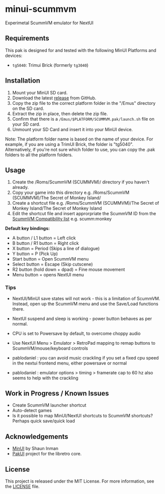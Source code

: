 # minui-scummvm
Experimetal ScummVM emulator for NextUI

## Requirements

This pak is designed for and tested with the following MinUI Platforms and devices:

- `tg5040`: Trimui Brick (formerly `tg3040`)

## Installation

1. Mount your MinUI SD card.
2. Download the latest [release](https://github.com/laesetuc/minui-scummvm/releases) from GitHub.
3. Copy the zip file to the correct platform folder in the "/Emus" directory on the SD card.
4. Extract the zip in place, then delete the zip file.
5. Confirm that there is a `/Emus/$PLATFORM/SCUMMVM.pak/launch.sh` file on your SD card.
6. Unmount your SD Card and insert it into your MinUI device.

Note: The platform folder name is based on the name of your device. For example, if you are using a TrimUI Brick, the folder is "tg5040". Alternatively, if you're not sure which folder to use, you can copy the .pak folders to all the platform folders.

## Usage

1. Create the /Roms/ScummVM (SCUMMVM)/ directory if you haven't already.
2. Copy your game into this directory e.g. /Roms/ScummVM (SCUMMVM)/The Secret of Monkey Island/
3. Create a shortcut file e.g. /Roms/ScummVM (SCUMMVM)/The Secret of Monkey Island/The Secret of Monkey Island
4. Edit the shortcut file and insert approrpriate the ScummVM ID from the [ScummVM Compatibility list](https://www.scummvm.org/compatibility/)
e.g. scumm:monkey

**Default key bindings:**
- A button / L1 button = Left click
- B button / R1 button = Right click
- X button = Period (Skips a line of dialogue)
- Y button = P (Pick Up)
- Start button = Open ScummVM menu
- Select button = Escape (Skip cutscene)
- R2 button (hold down + dpad) = Fine mouse movement
- Menu button = opens NextUI menu

### Tips

- NextUI/MinUI save states will not work - this is a limitation of ScummVM. Instead, open up the ScummVM menu and use the Save/Load functions there.
- NextUI suspend and sleep is working - power button behaves as per normal.
- CPU is set to Powersave by default, to overcome choppy audio
- Use NextUI Menu > Emulator > RetroPad mapping to remap buttons to ScummVM/mouse/keyboard controls

- pablodaniel : you can avoid music crackling if you set a fixed cpu speed in the nextui frontend menu, either powersave or normal
- pablodaniel : emulator options > timing > framerate cap to 60 hz also seems to help with the crackling

## Work in Progress / Known Issues

- Create ScummVM launcher shortcut
- Auto-detect games
- Is it possible to map MinUI/NextUI shortcuts to ScummVM shortcuts?  Perhaps quick save/quick load

## Acknowledgements

- [MinUI](https://github.com/shauninman/MinUI) by Shaun Inman
- [PakUI](https://github.com/tenlevels/PakUI) project for the libretro core.

## License

This project is released under the MIT License. For more information, see the [LICENSE](LICENSE) file.
